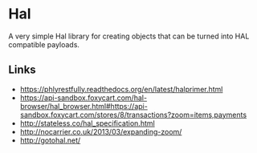 Hal
===

A very simple Hal library for creating objects that can be turned into HAL compatible
payloads.

Links
-----

- https://phlyrestfully.readthedocs.org/en/latest/halprimer.html
- https://api-sandbox.foxycart.com/hal-browser/hal_browser.html#https://api-sandbox.foxycart.com/stores/8/transactions?zoom=items,payments
- http://stateless.co/hal_specification.html
- http://nocarrier.co.uk/2013/03/expanding-zoom/
- http://gotohal.net/